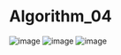 # Algorithm_04
![image](https://user-images.githubusercontent.com/101245448/173539631-438e8c01-e2b1-461f-9970-ea1179f7ed77.png)
![image](https://user-images.githubusercontent.com/101245448/173539788-fd3b15d8-0fd6-40a1-a176-b24269a0a327.png)
![image](https://user-images.githubusercontent.com/101245448/173539903-43f8c52e-9656-42b7-8eb9-8b335a23ccaf.png)
